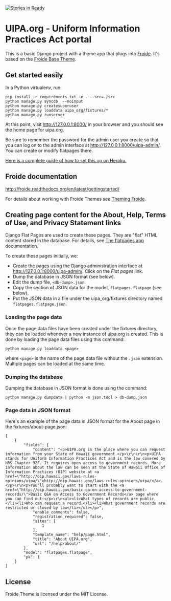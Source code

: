 [![Stories in Ready](https://badge.waffle.io/codeforhawaii/uipa_org.png?label=ready&title=Ready)](https://waffle.io/codeforhawaii/uipa_org)

# UIPA.org - Uniform Information Practices Act portal

This is a basic Django project with a theme app that plugs into
[Froide](https://github.com/stefanw/froide). It's based on the [Froide Base
Theme](https://github.com/okfde/froide-theme).

## Get started easily


In a Python virtualenv, run:

    pip install -r requirements.txt -e . --src=./src
    python manage.py syncdb  --noinput
    python manage.py createsuperuser
    python manage.py loaddata uipa_org/fixtures/*
    python manage.py runserver

At this point, visit http://127.0.0.1:8000/ in your browser and you should see
the home page for uipa.org.

Be sure to remember the password for the admin user you create so that you can
log on to the admin interface at http://127.0.0.1:8000/uipa-admin/. You can
create or modify flatpages there.

[Here is a complete guide of how to set this up on
Heroku.](http://froide.readthedocs.org/en/latest/herokudeployment/)


## Froide documentation

http://froide.readthedocs.org/en/latest/gettingstarted/

For details about working with Froide Themes see [Theming
Froide](http://froide.readthedocs.org/en/latest/theming/).


## Creating page content for the About, Help, Terms of Use, and Privacy Statement links

Django Flat Pages are used to create these pages. They are "flat" HTML content
stored in the database. For details, see [The flatpages
app](https://docs.djangoproject.com/es/1.9/ref/contrib/flatpages/)
documentation.

To create these pages initially, we:

* Create the pages using the Django administration interface at
  http://127.0.0.1:8000/uipa-admin/. Click on the *Flat pages* link.
* Dump the database in JSON format (see below).
* Edit the dump file, `<db-dump>.json`.
* Copy the section of JSON data for the model, `flatpages.flatpage` (see
  below).
* Put the JSON data in a file under the uipa_org/fixtures directory named
  `flatpages.flatpage.json`.


### Loading the page data

Once the page data files have been created under the fixtures directory, they
can be loaded whenever a new instance of uipa.org is created. This is done by
loading the page data files using this command:

```
python manage.py loaddata <page>
```
where `<page>` is the name of the page data file without the `.json`
extension. Multiple pages can be loaded at the same time.


### Dumping the database

Dumping the database in JSON format is done using the command:

```
python manage.py dumpdata | python -m json.tool > db-dump.json
```


### Page data in JSON format

Here's an example of the page data in JSON format for the About page in the
fixtures/about-page.json:

```
[
    {
        "fields": {
            "content": "<p>UIPA.org is the place where you can request information from your State of Hawaii government.</p>\r\n\r\n<p>UIPA stands for Uniform Information Practices Act and is the law covered by HRS Chapter 92F. It requires open access to government records. More information about the law can be seen at the State of Hawaii Office of Information Practices (OIP) website at <a href=\"http://oip.hawaii.gov/laws-rules-opinions/uipa/\">http://oip.hawaii.gov/laws-rules-opinions/uipa/</a>.</p>\r\n<p>You'll probably want to start with the <a href=\"http://oip.hawaii.gov/basic-qa-on-access-to-government-records/\">Basic Q&A on Access to Government Records</a> page where you can find out:</p>\r\n<ul><li>What types of records are public,</li><li>Who can request a record,</li><li>What government records are restricted or closed by law</li></ul></p>",
            "enable_comments": false,
            "registration_required": false,
            "sites": [
                1
            ],
            "template_name": "help/page.html",
            "title": "About UIPA.org",
            "url": "/help/about/"
        },
        "model": "flatpages.flatpage",
        "pk": 1
    }
]
```


## License

Froide Theme is licensed under the MIT License.
